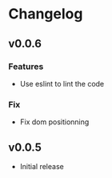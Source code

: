 # Changelog

## v0.0.6

### Features

* Use eslint to lint the code

### Fix

* Fix dom positionning

## v0.0.5

* Initial release
